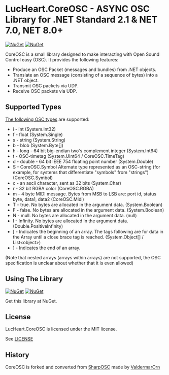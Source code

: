 # LucHeart.CoreOSC - ASYNC OSC Library for .NET Standard 2.1 & NET 7.0, NET 8.0+
[![NuGet](https://img.shields.io/nuget/v/LucHeart.CoreOSC?style=for-the-badge&color=6451f1)](https://www.nuget.org/packages/LucHeart.CoreOSC/)
[![NuGet](https://img.shields.io/nuget/dt/LucHeart.CoreOSC?style=for-the-badge&color=6451f1)](https://www.nuget.org/packages/LucHeart.CoreOSC/)


CoreOSC is a small library designed to make interacting with Open Sound Control easy (OSC). It provides the following features:

+ Produce an OSC Packet (messages and bundles) from .NET objects.
+ Translate an OSC message (consisting of a sequence of bytes) into a .NET object.
+ Transmit OSC packets via UDP.
+ Receive OSC packets via UDP.


## Supported Types

[The following OSC types](http://opensoundcontrol.org/spec-1_0) are supported:

* i	- int (System.Int32)
* f	- float (System.Single)
* s	- string (System.String)
* b	- blob (System.Byte[])
* h	- long - 64 bit big-endian two's complement integer (System.Int64)
* t	- OSC-timetag (System.UInt64 / CoreOSC.TimeTag)
* d	- double - 64 bit IEEE 754 floating point number (System.Double)
* S	- CoreOSC.Symbol Alternate type represented as an OSC-string (for example, for systems that differentiate "symbols" from "strings") (CoreOSC.Symbol)
* c	- an ascii character, sent as 32 bits (System.Char)
* r	- 32 bit RGBA color (CoreOSC.RGBA)
* m	- 4 byte MIDI message. Bytes from MSB to LSB are: port id, status byte, data1, data2 (CoreOSC.Midi)
* T	- true. No bytes are allocated in the argument data. (System.Boolean)
* F	- false. No bytes are allocated in the argument data. (System.Boolean)
* N	- mull. No bytes are allocated in the argument data. (null)
* I	- Infinity. No bytes are allocated in the argument data. (Double.PositiveInfinity)
* [	- Indicates the beginning of an array. The tags following are for data in the Array until a close brace tag is reached. (System.Object[] / List\<object\>)
* ]	- Indicates the end of an array.

(Note that nested arrays (arrays within arrays) are not supported, the OSC specification is unclear about whether that it is even allowed)

## Using The Library

[![NuGet](https://img.shields.io/nuget/v/LucHeart.CoreOSC?style=for-the-badge&color=6451f1)](https://www.nuget.org/packages/LucHeart.CoreOSC/)
[![NuGet](https://img.shields.io/nuget/dt/LucHeart.CoreOSC?style=for-the-badge&color=6451f1)](https://www.nuget.org/packages/LucHeart.CoreOSC/)

Get this library at NuGet.

## License

LucHeart.CoreOSC is licensed under the MIT license.

See [LICENSE](https://github.com/LucHeart/CoreOSC-UTF8-ASYNC/blob/master/LICENSE)

## History

CoreOSC is forked and converted from [SharpOSC](https://github.com/ValdemarOrn/SharpOSC) made by [ValdermarOrn](https://github.com/ValdemarOrn)
